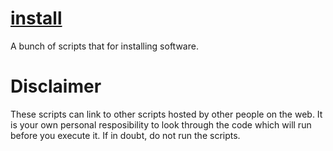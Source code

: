 [install][github-url]
=====================

A bunch of scripts that for installing software.


Disclaimer
==========

These scripts can link to other scripts hosted by other people on the web.
It is your own personal resposibility to look through the code which will run before you execute it.
If in doubt, do not run the scripts.


[github-url]: https://github.com/nathanrosspowell/install "'install' project, by Nathan Ross Powell"
